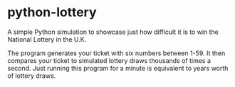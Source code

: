 # python-lottery

A simple Python simulation to showcase just how difficult it is to win the National Lottery in the U.K.

The program generates your ticket with six numbers between 1-59. It then compares your ticket to simulated lottery draws thousands of times a second. Just running this program for a minute is equivalent to years worth of lottery draws.
